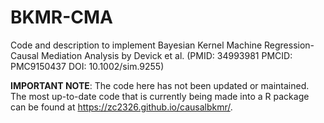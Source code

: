 # BKMR-CMA
Code and description to implement Bayesian Kernel Machine Regression-Causal Mediation Analysis by Devick et al. (PMID: 34993981 PMCID: PMC9150437 DOI: 10.1002/sim.9255)

**IMPORTANT NOTE**: The code here has not been updated or maintained. The most up-to-date code that is currently being made into a R package can be found at https://zc2326.github.io/causalbkmr/. 
